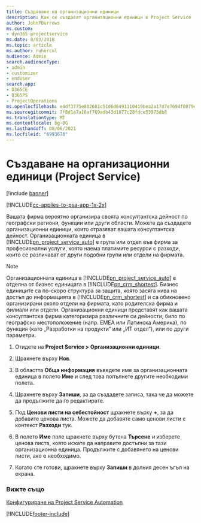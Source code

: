 ```yaml
---
title: Създаване на организационни единици
description: Как се създават организационни единици в Project Service
author: JohnPBurrows
ms.custom:
- dyn365-projectservice
ms.date: 8/03/2018
ms.topic: article
ms.author: ruhercul
audience: Admin
search.audienceType:
- admin
- customizer
- enduser
search.app:
- D365CE
- D365PS
- ProjectOperations
ms.openlocfilehash: e4df3775e802681c51d6d6491110419bea2a17d7e7694f0879417800b5a6db37
ms.sourcegitcommit: 7f8d1e7a16af769adb43d1877c28fdce53975db8
ms.translationtype: MT
ms.contentlocale: bg-BG
ms.lasthandoff: 08/06/2021
ms.locfileid: "6993678"
---
```

# <a name="create-organizational-units-project-service"></a>Създаване на организационни единици (Project Service)

[!include [banner](../includes/psa-now-project-operations.md)]

[!INCLUDE[cc-applies-to-psa-app-1x-2x](../includes/cc-applies-to-psa-app-1x-2x.md)]

Вашата фирма вероятно организира своята консултантска дейност по географски региони, функции или други области. Можете да създадете организационни единици, които отразяват вашата консултантска дейност. Организационната единица в [!INCLUDE[pn_project_service_auto](../includes/pn-project-service-auto.md)] е група или отдел във фирма за професионални услуги, която наема платимите ресурси с разходи, които се различават от други подобни групи или отдели на фирмата.  
  
> [!NOTE]
>  Организационната единица в [!INCLUDE[pn_project_service_auto](../includes/pn-project-service-auto.md)] е отделна от бизнес единицата в [!INCLUDE[pn_crm_shortest](../includes/pn-crm-shortest.md)]. Бизнес единиците са по-скоро структура за защита, която засяга нива на достъп до информацията в [!INCLUDE[pn_crm_shortest](../includes/pn-crm-shortest.md)] и са обикновено организирани около отдели на фирмата, като родителска фирма и филиали или отдели. Организационни единици представят как вашата консултантска фирма категоризира различните си дейности, било по географско местоположение (напр. ЕМЕА или Латинска Америка), по функция (като „Разработки на продукти“ или „ИТ отдел“), или по други параметри.  
  
1.  Отидете на **Project Service > Организационни единици**.  
  
2.  Щракнете върху **Нов**.  
  
3.  В областта **Обща информация** въведете име за организационната единица в полето **Име** и след това попълнете другите необходими полета.  
  
4.  Щракнете върху **Запиши**, за да създадете записа, така че да можете да продължите да го редактирате.  
  
5.  Под **Ценови листи на себестойност** щракнете върху **+**, за да добавите ценова листа. Можете да добавяте само ценови листи с контекст **Разходи** тук.  
  
6.  В полето **Име** поле щракнете върху бутона **Търсене** и изберете ценова листа, която искате да направите достъпни за тази организационна единица. Продължите с добавянето на ценови листи, ако е необходимо.  
  
7.  Когато сте готови, щракнете върху **Запиши** в долния десен ъгъл на екрана.  
  
### <a name="see-also"></a>Вижте също  
 [Конфигуриране на Project Service Automation](../psa/configure.md)


[!INCLUDE[footer-include](../includes/footer-banner.md)]